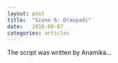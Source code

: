 ```yaml
---
layout: post
title:  "Scene 6: Draupadi"
date:   2016-08-07
categories: articles
---
```


The script was written by Anamika...